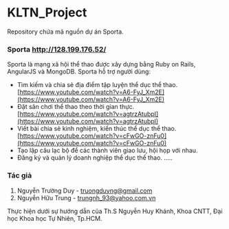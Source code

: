 # KLTN_Project
Repository chứa mã nguồn dự án Sporta.

### Sporta <a href="http://128.199.176.52/" target="_blank">http://128.199.176.52/</a>
Sporta là mạng xã hội thể thao được xây dựng bằng Ruby on Rails, AngularJS và MongoDB. Sporta hỗ trợ người dùng:

- Tìm kiếm và chia sẻ địa điểm tập luyện thể dục thể thao.[https://www.youtube.com/watch?v=A6-FyJ_Xm2E](https://www.youtube.com/watch?v=A6-FyJ_Xm2E)
- Đặt sân chơi thể thao theo thời gian thực.[https://www.youtube.com/watch?v=agtrzAtubpI](https://www.youtube.com/watch?v=agtrzAtubpI)
- Viết bài chia sẻ kinh nghiệm, kiến thúc thể dục thể thao.[https://www.youtube.com/watch?v=cFwGO-znFu0](https://www.youtube.com/watch?v=cFwGO-znFu0)
- Tạo lập câu lạc bộ để các thành viên giao lưu, hội họp với nhau.
- Đăng ký và quản lý doanh nghiệp thể dục thể thao.
.....

### Tác giả
1. Nguyễn Trường Duy - truongduyng@gmail.com
2. Nguyễn Hữu Trung - trungnh_93@yahoo.com.vn

Thực hiện dưới sự hướng dẫn của Th.S Nguyễn Huy Khánh, Khoa CNTT, Đại học Khoa học Tự Nhiên, Tp.HCM.
